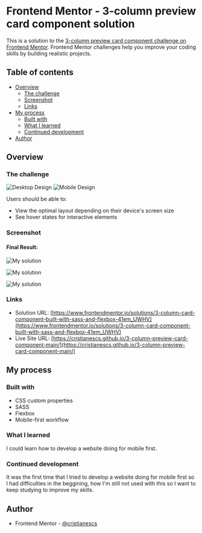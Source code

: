 # Frontend Mentor - 3-column preview card component solution

This is a solution to the [3-column preview card component challenge on Frontend Mentor](https://www.frontendmentor.io/challenges/3column-preview-card-component-pH92eAR2-). Frontend Mentor challenges help you improve your coding skills by building realistic projects. 

## Table of contents

- [Overview](#overview)
  - [The challenge](#the-challenge)
  - [Screenshot](#screenshot)
  - [Links](#links)
- [My process](#my-process)
  - [Built with](#built-with)
  - [What I learned](#what-i-learned)
  - [Continued development](#continued-development)
- [Author](#author)


## Overview

### The challenge

![Desktop Design](./design/desktop-design.jpg)
![Mobile Design](./design/mobile-design.jpg)

Users should be able to:

- View the optimal layout depending on their device's screen size
- See hover states for interactive elements

### Screenshot
#### Final Result:

![My solution](./images/desktop-solution.png)


![My solution](./images/mobile-solution.png)


![My solution](./images/btn-hover.gif)

### Links

- Solution URL: [https://www.frontendmentor.io/solutions/3-column-card-component-built-with-sass-and-flexbox-41em_UWHV](https://www.frontendmentor.io/solutions/3-column-card-component-built-with-sass-and-flexbox-41em_UWHV)
- Live Site URL: [https://cristianescs.github.io/3-column-preview-card-component-main/](https://cristianescs.github.io/3-column-preview-card-component-main/)

## My process

### Built with

- CSS custom properties
- SASS
- Flexbox
- Mobile-first workflow

### What I learned

I could learn how to develop a website doing for mobile first. 

### Continued development

It was the first time that I tried to develop a website doing for mobile first so I had difficulties in the beggining,  how I'm still not used with this so I want to keep studying to improve my skills.


## Author

- Frontend Mentor - [@cristianescs ](https://www.frontendmentor.io/profile/cristianescs)

